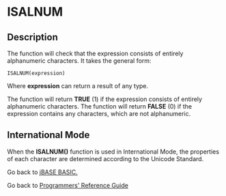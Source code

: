# ISALNUM

<PageHeader />  

## Description

The function will check that the expression consists of entirely alphanumeric characters. It takes the general form:

```
ISALNUM(expression)
```

Where **expression** can return a result of any type.

The function will return **TRUE** (1) if the expression consists of entirely alphanumeric characters. The function will return **FALSE** (0) if the expression contains any characters, which are not alphanumeric.

## International Mode

When the **ISALNUM()** function is used in International Mode, the properties of each character are determined according to the Unicode Standard.

Go back to [jBASE BASIC.](./../jbase-basic-programmers-reference-guide)

Go back to [Programmers' Reference Guide](./../../reference-guides/jbc/README.md)

<PageFooter />
